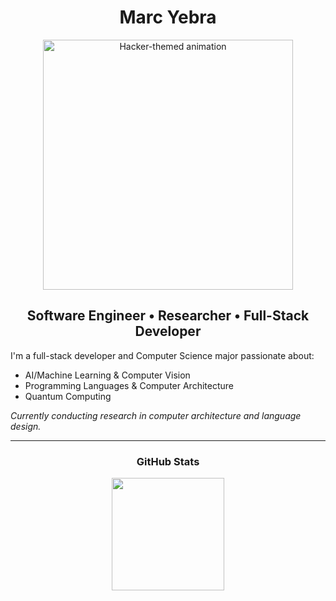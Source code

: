 <h1 align="center">Marc Yebra</h1>

<p align="center">
  <img src="https://i.pinimg.com/originals/6d/d1/2a/6dd12a43413989fcdfeff0f9b8b46f20.gif" width="400" alt="Hacker-themed animation" />
</p>

<h2 align="center">Software Engineer • Researcher • Full-Stack Developer</h2>

<p>I'm a full-stack developer and Computer Science major passionate about:</p>
  
- AI/Machine Learning & Computer Vision
- Programming Languages & Computer Architecture  
- Quantum Computing 
  
*Currently conducting research in computer architecture and language design.*

---

<h3 align="center">GitHub Stats</h3>

<p align="center">
  <img src="https://github-readme-stats.vercel.app/api/top-langs/?username=MarcYebra&layout=compact&theme=yeblu" height="180"/>
</p>
